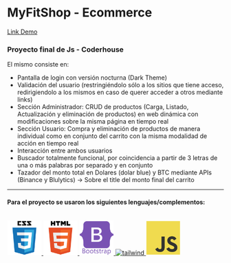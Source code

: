 # MyFitShop - Ecommerce
<a href='https://niconsm16.github.io/MyFitShop-Machicado/'>Link Demo</a>
### Proyecto final de Js - Coderhouse

El mismo consiste en:

- Pantalla de login con versión nocturna (Dark Theme)
- Validación del usuario (restringiéndolo sólo a los sitios que tiene acceso, redirigiendolo a los mismos en caso de querer acceder a otros mediante links)
- Sección Administrador: CRUD de productos (Carga, Listado, Actualización y eliminación de productos) en web dinámica con modificaciones sobre la misma página en tiempo real
- Sección Usuario: Compra y eliminación de productos de manera individual como en conjunto del carrito con la misma modalidad de acción en tiempo real
- Interacción entre ambos usuarios
- Buscador totalmente funcional, por coincidencia a partir de 3 letras de una o más palabras por separado y en conjunto
- Tazador del monto total en Dolares (dolar blue) y BTC mediante APIs (Binance y Blulytics) -> Sobre el title del monto final del carrito
---

#### Para el proyecto se usaron los siguientes lenguajes/complementos:<br><br>

<p align="left"> <a href="https://www.w3schools.com/css/" target="_blank" rel="noreferrer"> 
  <img src="https://raw.githubusercontent.com/devicons/devicon/master/icons/css3/css3-original-wordmark.svg" alt="css3" width="80" height="80"/> </a> 
  <a href="https://www.w3.org/html/" target="_blank" rel="noreferrer"> 
    <img src="https://raw.githubusercontent.com/devicons/devicon/master/icons/html5/html5-original-wordmark.svg" alt="html5" width="80" height="80"/> </a> 
  <a href="https://getbootstrap.com" target="_blank" rel="noreferrer"> 
    <img src="https://raw.githubusercontent.com/devicons/devicon/master/icons/bootstrap/bootstrap-plain-wordmark.svg" alt="bootstrap" width="80" height="80"/> </a> 
  <a href="https://tailwindcss.com/" target="_blank" rel="noreferrer"> 
    <img src="https://www.vectorlogo.zone/logos/tailwindcss/tailwindcss-icon.svg" alt="tailwind" width="80" height="80"/> </a> 
  <a href="https://developer.mozilla.org/en-US/docs/Web/JavaScript" target="_blank" rel="noreferrer"> 
    <img src="https://raw.githubusercontent.com/devicons/devicon/master/icons/javascript/javascript-original.svg" alt="javascript" width="80" height="80"/> </a></p>
